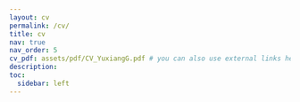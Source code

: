 ```yaml
---
layout: cv
permalink: /cv/
title: cv
nav: true
nav_order: 5
cv_pdf: assets/pdf/CV_YuxiangG.pdf # you can also use external links here
description: 
toc:
  sidebar: left
---
```


